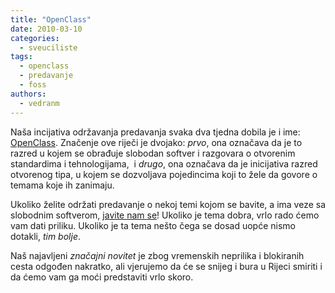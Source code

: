 ```yaml
---
title: "OpenClass"
date: 2010-03-10
categories: 
  - sveuciliste
tags: 
  - openclass
  - predavanje
  - foss
authors: 
  - vedranm
---
```


Naša incijativa održavanja predavanja svaka dva tjedna dobila je i ime: [OpenClass](../aktivnosti.md#openclass). Značenje ove riječi je dvojako: _prvo_, ona označava da je to razred u kojem se obrađuje slobodan softver i razgovara o otvorenim standardima i tehnologijama,  i _drugo_, ona označava da je inicijativa razred otvorenog tipa, u kojem se dozvoljava pojedincima koji to žele da govore o temama koje ih zanimaju.

<!-- more -->

Ukoliko želite održati predavanje o nekoj temi kojom se bavite, a ima veze sa slobodnim softverom, [javite nam se](../podruznica.md#komunikacijski-kanali-podruznice)! Ukoliko je tema dobra, vrlo rado ćemo vam dati priliku. Ukoliko je ta tema nešto čega se dosad uopće nismo dotakli, _tim bolje_.

Naš najavljeni _značajni novitet_ je zbog vremenskih neprilika i blokiranih cesta odgođen nakratko, ali vjerujemo da će se snijeg i bura u Rijeci smiriti i da ćemo vam ga moći predstaviti vrlo skoro.
